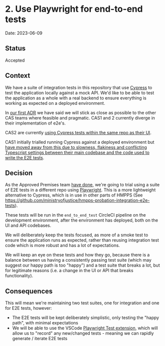 # 2. Use Playwright for end-to-end tests

Date: 2023-06-09

## Status

Accepted

## Context

We have a suite of integration tests in this repository that use
[Cypress](https://www.cypress.io/) to test the application locally against a
mock API. We'd like to be able to test the application as a whole with a real
backend to ensure everything is working as expected on a deployed environment.

In [our first ADR](./0001_reuse_existing_cas_projects.md) we have said we will stick as close as possible to the other CAS teams where feasible and pragmatic. CAS1 and 2 currently diverge in their implementation of e2e's. 

CAS2 are currently [using Cypress tests within the same repo as their UI](https://github.com/ministryofjustice/hmpps-temporary-accommodation-ui/tree/main/e2e).

CAS1 initially trialled running Cypress against a deployed environment but [have moved away from this due to slowness, flakiness and conflicting Typescript settings between their main codebase and the code used to write the E2E tests](https://github.com/ministryofjustice/hmpps-approved-premises-ui/blob/0801a863426e0ed0237c28d14c71d498f1395122/doc/architecture/decisions/0010-use-playwright-for-end-to-end-tests.md).

## Decision

As the Approved Premises team [have
done](https://github.com/ministryofjustice/hmpps-approved-premises-ui/blob/main/doc/architecture/decisions/0010-use-playwright-for-end-to-end-tests.md),
we're going to trial using a suite of E2E tests in a different repo using
[Playwright](https://playwright.dev/). This is a more lightweight alternative
to Cypress, which is in use in other parts of HMPPS (See
<https://github.com/ministryofjustice/hmpps-probation-integration-e2e-tests>).

These tests will be run in the `end_to_end_test` CircleCI pipeline on the
development environment, after the environment has deployed, both on the UI and
API codebases.

We will deliberately keep the tests focused, as more of a smoke test to ensure
the application runs as expected, rather than reusing integration test code
which is more robust and has a lot of expectations.

We will keep an eye on these tests and how they go, because there is a balance
between us having a consistently passing test suite (which may suggest our
happy path is too "happy") and a test suite that breaks a lot, but for
legitimate reasons (i.e. a change in the UI or API that breaks functionality).

## Consequences

This will mean we're maintaining two test suites, one for integration and one
for E2E tests, however:

- The E2E tests will be kept deliberately simplistic, only testing the "happy
  path", with minimal expectations
- We will be able to use the VSCode [Playwright Test
  extension](https://marketplace.visualstudio.com/items?itemName=ms-playwright.playwright),
  which will allow us to "record" any new/changed tests - meaning we can
  rapidly generate / iterate E2E tests
